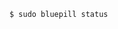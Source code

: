 <!-- usedin: [ _includes/_inlines/Tutorials/Rails/1967-09-26-bluepill/1967-09-26-bluepill_status.md] -->

```
$ sudo bluepill status
```
